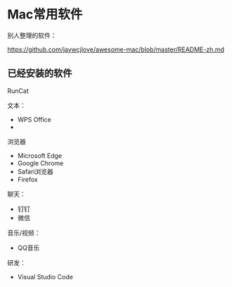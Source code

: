 # Mac常用软件

别人整理的软件：

https://github.com/jaywcjlove/awesome-mac/blob/master/README-zh.md

## 已经安装的软件

RunCat

文本：

- WPS Office
- 

浏览器

- Microsoft Edge
- Google Chrome
- Safari浏览器
- Firefox

聊天：

- 钉钉
- 微信

音乐/视频：

- QQ音乐

研发：

- Visual Studio Code
